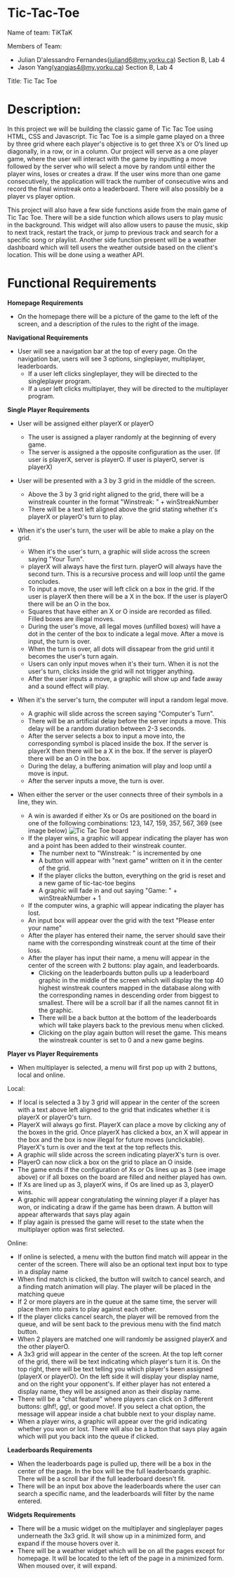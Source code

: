 # Tic-Tac-Toe
Name of team: TiKTaK

Members of Team:
- Julian D'alessandro Fernandes(juliand6@my.yorku.ca) Section B, Lab 4
- Jason Yang(yangjas4@my.yorku.ca) Section B, Lab 4

Title: Tic Tac Toe

# Description: 
In this project we will be building the classic game of Tic Tac Toe using HTML, CSS and Javascript. Tic Tac Toe is a simple game played on a three by three grid where each player's 
objective is to get three X’s or O’s lined up diagonally, in a row, or in a column. Our project will serve as a one player game, where the user will interact with 
the game by inputting a move followed by the server who will select a move by random until either the player wins, loses or creates a draw. If the user wins more than one game consecutively, the application will track the number of consecutive wins and record the final winstreak onto a leaderboard. There will also possibly be a player vs player option. 


This project will also have a few side functions aside from the main game of Tic Tac Toe. There will be a side function which allows users to play music in the background. This widget will also allow users to pause the music, skip to next track, restart the track, or jump to previous track and search for a specific song or playlist. Another side function present will be a weather dashboard which will tell users the weather outside based on the client's location. This will be done using a weather API. 

# Functional Requirements

**Homepage Requirements** 
- On the homepage there will be a picture of the game to the left of the screen, and a description of the rules to the right of the image. 

**Navigational Requirements**
- User will see a navigation bar at the top of every page. On the navigation bar, users will see 3 options, singleplayer, multiplayer, leaderboards.
    - If a user left clicks singleplayer, they will be directed to the singleplayer program. 
    - If a user left clicks multiplayer, they will be directed to the multiplayer program. 

**Single Player Requirements**
- User will be assigned either playerX or playerO
    - The user is assigned a player randomly at the beginning of every game. 
    - The server is assigned a the opposite configuration as the user. (If user is playerX, server is playerO. If user is playerO, server is playerX)

- User will be presented with a 3 by 3 grid in the middle of the screen. 
    - Above the 3 by 3 grid right aligned to the grid, there will be a winstreak counter in the format "Winstreak: " + winStreakNumber
    - There will be a text left aligned above the grid stating whether it's playerX or playerO's turn to play. 

- When it's the user's turn, the user will be able to make a play on the grid. 
    - When it's the user's turn, a graphic will slide across the screen saying "Your Turn". 
    - playerX will always have the first turn. playerO will always have the second turn. This is a recursive process and will loop until the game concludes. 
    - To input a move, the user will left click on a box in the grid. If the user is playerX then there will be a X in the box. If the user is playerO there will be an O in the box.
    - Squares that have either an X or O inside are recorded as filled. Filled boxes are illegal moves. 
    - During the user's move, all legal moves (unfilled boxes) will have a dot in the center of the box to indicate a legal move. After a move is input, the turn is over.
    - When the turn is over, all dots will dissapear from the grid until it becomes the user's turn again.  
    - Users can only input moves when it's their turn. When it is not the user's turn, clicks inside the grid will not trigger anything. 
    - After the user inputs a move, a graphic will show up and fade away and a sound effect will play.

- When it's the server's turn, the computer will input a random legal move. 
    - A graphic will slide across the screen saying "Computer's Turn".
    - There will be an artificial delay before the server inputs a move. This delay will be a random duration between 2-3 seconds. 
    - After the server selects a box to input a move into, the corresponding symbol is placed inside the box. If the server is playerX then there will be a X in the box. If the server is playerO there will be an O in the box. 
    - During the delay, a buffering animation will play and loop until a move is input. 
    - After the server inputs a move, the turn is over. 

- When either the server or the user connects three of their symbols in a line, they win. 
    - A win is awarded if either Xs or Os are positioned on the board in one of the following combinations: 123, 147, 159, 357, 567, 369 (see image below)
    ![Tic Tac Toe board](https://cdn.discordapp.com/attachments/302526564636164098/896158325765468202/tictactoe.png)
    - If the player wins, a graphic will appear indicating the player has won and a point has been added to their winstreak counter. 
        - The number next to "Winstreak: " is incremented by one 
        - A button will appear with "next game" written on it in the center of the grid.
        - If the player clicks the button, everything on the grid is reset and a new game of tic-tac-toe begins
        - A graphic will fade in and out saying "Game: " + winStreakNumber + 1
    - If the computer wins, a graphic will appear indicating the player has lost. 
    - An input box will appear over the grid with the text "Please enter your name" 
    - After the player has entered their name, the server should save their name with the corresponding winstreak count at the time of their loss. 
    - After the player has input their name, a menu will appear in the center of the screen with 2 buttons: play again, and leaderboards. 
        - Clicking on the leaderboards button pulls up a leaderboard graphic in the middle of the screen which will display the top 40 highest winstreak counters mapped in the database along with the corresponding names in descending order from biggest to smallest. There will be a scroll bar if all the names cannot fit in the graphic. 
        - There will be a back button at the bottom of the leaderboards which will take players back to the previous menu when clicked. 
        - Clicking on the play again button will reset the game. This means the winstreak counter is set to 0 and a new game begins.

**Player vs Player Requirements**
-  When multiplayer is selected, a menu will first pop up with 2 buttons, local and online. 

Local: 
- If local is selected a 3 by 3 grid will appear in the center of the screen with a text above left aligned to the grid that indicates whether it is playerX or playerO's turn. 
- PlayerX will always go first. PlayerX can place a move by clicking any of the boxes in the grid. Once playerX has clicked a box, an X will appear in the box and the box is now illegal for future moves (unclickable). PlayerX's turn is over and the text at the top reflects this. 
- A graphic will slide across the screen indicating playerX's turn is over. 
- PlayerO can now click a box on the grid to place an O inside. 
- The game ends if the configuration of Xs or Os lines up as 3 (see image above) or if all boxes on the board are filled and neither played has own. 
- If Xs are lined up as 3, playerX wins, if Os are lined up as 3, playerO wins. 
- A graphic will appear congratulating the winning player if a player has won, or indicating a draw if the game has been drawn. A button will appear afterwards that says play again
- If play again is pressed the game will reset to the state when the multiplayer option was first selected.

Online: 
- If online is selected, a menu with the button find match will appear in the center of the screen. There will also be an optional text input box to type in a display name
- When find match is clicked, the button will switch to cancel search, and a finding match animation will play. The player will be placed in the matching queue 
- If 2 or more players are in the queue at the same time, the server will place them into pairs to play against each other.  
- If the player clicks cancel search, the player will be removed from the queue, and will be sent back to the previous menu with the find match button.
- When 2 players are matched one will randomly be assigned playerX and the other playerO. 
- A 3x3 grid will appear in the center of the screen. At the top left corner of the grid, there will be text indicating which player's turn it is. On the top right, there will be text telling you which player's been assigned (playerX or playerO). On the left side it will display your display name, and on the right your opponent's. If either player has not entered a display name, they will be assigned anon as their display name.
- There will be a "chat feature" where players can click on 3 different buttons: glhf!, gg!, or good move!. If you select a chat option, the message will appear inside a chat bubble next to your display name. 
- When a player wins, a graphic will appear over the grid indicating whether you won or lost. There will also be a button that says play again which will put you back into the queue if clicked. 

**Leaderboards Requirements**
- When the leaderboards page is pulled up, there will be a box in the center of the page. In the box will be the full leaderboards graphic. There will be a scroll bar if the full leaderboard doesn't fit. 
- There will be an input box above the leaderboards where the user can search a specific name, and the leaderboards will filter by the name entered.

**Widgets Requirements**
- There will be a music widget on the multiplayer and singleplayer pages underneath the 3x3 grid. It will show up in a minimized form, and expand if the mouse hovers over it.  
- There will be a weather widget which will be on all the pages except for homepage. It will be located to the left of the page in a minimized form. When moused over, it will expand. 